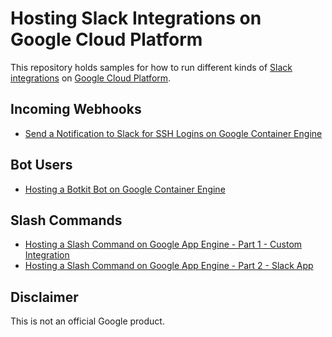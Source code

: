 # Hosting Slack Integrations on Google Cloud Platform

This repository holds samples for how to run different kinds of [Slack][slack]
[integrations][slack-api] on [Google Cloud Platform][google-cloud].

## Incoming Webhooks

- [Send a Notification to Slack for SSH Logins on Google Container Engine](notify)

## Bot Users

- [Hosting a Botkit Bot on Google Container Engine](bot)

## Slash Commands

- [Hosting a Slash Command on Google App Engine - Part 1 - Custom
  Integration](command/1-custom-integration)
- [Hosting a Slash Command on Google App Engine - Part 2 - Slack
  App](command/2-app)


## Disclaimer

This is not an official Google product.

[google-cloud]: https://cloud.google.com/
[slack]: https://slack.com
[slack-api]: https://api.slack.com/
